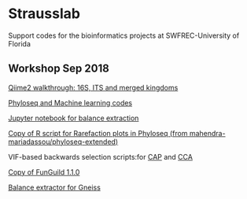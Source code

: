 # Strausslab
Support codes for the bioinformatics projects at SWFREC-University of Florida

## Workshop Sep 2018
[Qiime2 walkthrough: 16S, ITS and merged kingdoms](https://andreanuzzo.github.io/Strausslab/Qiime2_walkthrough.nb.html)

[Phyloseq and Machine learning codes](https://andreanuzzo.github.io/Strausslab/Workshop.html)

[Jupyter notebook for balance extraction](https://andreanuzzo.github.io/Strausslab/Gneiss_elab.ipynb)

[Copy of R script for Rarefaction plots in Phyloseq (from mahendra-mariadassou/phyloseq-extended)](https://andreanuzzo.github.io/Strausslab/richness.R)

VIF-based backwards selection scripts:for [CAP](https://andreanuzzo.github.io/Strausslab/vif.cap.bw_sel.R) and [CCA](https://andreanuzzo.github.io/Strausslab/vif.cca.bw_sel.R)

[Copy of FunGuild 1.1.0](https://andreanuzzo.github.io/Strausslab/Funguild.py)

[Balance extractor for Gneiss](https://andreanuzzo.github.io/Strausslab/Balance_extractor.py)
